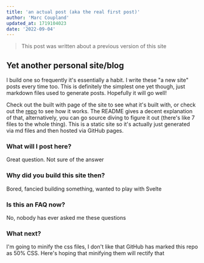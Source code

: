 ```yaml
---
title: 'an actual post (aka the real first post)'
author: 'Marc Coupland'
updated_at: 1719104023
date: '2022-09-04'
---
```


> This post was written about a previous version of this site

## Yet another personal site/blog

I build one so frequently it's essentially a habit. I write these "a new site" posts every time too. This is definitely
the simplest one yet though, just markdown files used to generate posts. Hopefully it will go well!

Check out the built with page of the site to see what it's built with, or check out
the [repo](https://github.com/marccoup/blog) to see how it works. The README gives a decent explanation of that,
alternatively, you can go source diving to figure it out (there's like 7 files to the whole thing). This is a static
site so it's actually just generated via md files and then hosted via GitHub pages.

### What will I post here?

Great question. Not sure of the answer

### Why did you build this site then?

Bored, fancied building something, wanted to play with Svelte

### Is this an FAQ now?

No, nobody has ever asked me these questions

### What next?

I'm going to minify the css files, I don't like that GitHub has marked this repo as 50% CSS. Here's hoping that
minifying them will rectify that
